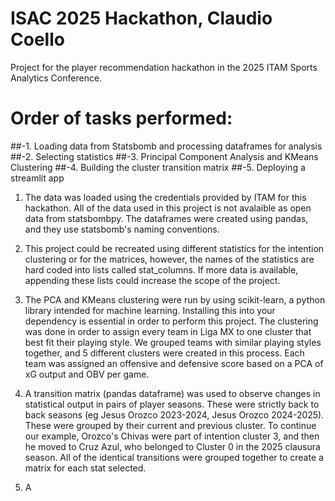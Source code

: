 # ISAC 2025 Hackathon, Claudio Coello
Project for the player recommendation hackathon in the 2025 ITAM Sports Analytics Conference.

# Order of tasks performed:

##-1. Loading data from Statsbomb and processing dataframes for analysis
##-2. Selecting statistics
##-3. Principal Component Analysis and KMeans Clustering
##-4. Building the cluster transition matrix
##-5. Deploying a streamlit app

1. The data was loaded using the credentials provided by ITAM for this hackathon. All of the data used in this project is not avalaible as open data from statsbombpy. The dataframes were created using pandas, and they use statsbomb's naming conventions.

2. This project could be recreated using different statistics for the intention clustering or for the matrices, however, the names of the statistics are hard coded into lists called stat_columns. If more data is available, appending these lists could increase the scope of the project.

3. The PCA and KMeans clustering were run by using scikit-learn, a python library intended for machine learning. Installing this into your dependency is essential in order to perform this project. The clustering was done in order to assign every team in Liga MX to one cluster that best fit their playing style. We grouped teams with similar playing styles together, and 5 different clusters were created in this process.
Each team was assigned an offensive and defensive score based on a PCA of xG output and OBV per game.

4. A transition matrix (pandas dataframe) was used to observe changes in statistical output in pairs of player seasons. These were strictly back to back seasons (eg Jesus Orozco 2023-2024, Jesus Orozco 2024-2025). These were grouped by their current and previous cluster. To continue our example, Orozco's Chivas were part of intention cluster 3, and then he moved to Cruz Azul, who belonged to Cluster 0 in the 2025 clausura season. All of the identical transitions were grouped together to create a matrix for each stat selected.

5. A
 
